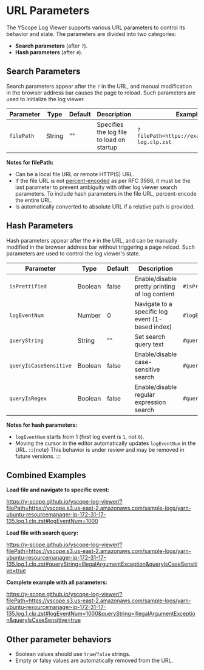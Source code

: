 # URL Parameters

The YScope Log Viewer supports various URL parameters to control its behavior and state. The 
parameters are divided into two categories:

- **Search parameters** (after `?`).
- **Hash parameters** (after `#`).

## Search Parameters

Search parameters appear after the `?` in the URL, and manual modification in the browser address
bar causes the page to reload. Such parameters are used to initialize the log viewer.

| Parameter | Type | Default | Description | Example                                         |
|-----------|------|---------|-------------|-------------------------------------------------|
| `filePath` | String | "" | Specifies the log file to load on startup | `?filePath=https://example.com/app-log.clp.zst` |

**Notes for filePath:**
- Can be a local file URL or remote HTTP(S) URL.
- If the file URL is not [percent-encoded][rfc-3986-percent-encoding] as per RFC 3986, it must be the last parameter to
  prevent ambiguity with other log viewer search parameters. To include hash parameters in the file URL, percent-encode the entire URL.
- Is automatically converted to absolute URL if a relative path is provided.

## Hash Parameters

Hash parameters appear after the `#` in the URL, and can be manually modified in the browser address
bar without triggering a page reload. Such parameters are used to control the log viewer's state.

| Parameter | Type | Default | Description | Example |
|-----------|------|---------|-------------|---------|
| `isPrettified` | Boolean | false | Enable/disable pretty printing of log content | `#isPrettified=true` |
| `logEventNum` | Number | 0 | Navigate to a specific log event (1-based index) | `#logEventNum=1542` |
| `queryString` | String | "" | Set search query text | `#queryString=error+database` |
| `queryIsCaseSensitive` | Boolean | false | Enable/disable case-sensitive search | `#queryIsCaseSensitive=true` |
| `queryIsRegex` | Boolean | false | Enable/disable regular expression search | `#queryIsRegex=true` |

**Notes for hash parameters:**
- `logEventNum` starts from 1 (first log event is `1`, not `0`).
- Moving the cursor in the editor automatically updates `logEventNum` in the URL.
  :::{note}
  This behavior is under review and may be removed in future versions.
  :::

## Combined Examples

**Load file and navigate to specific event:**

https://y-scope.github.io/yscope-log-viewer/?filePath=https://yscope.s3.us-east-2.amazonaws.com/sample-logs/yarn-ubuntu-resourcemanager-ip-172-31-17-135.log.1.clp.zst#logEventNum=1000

**Load file with search query:**

https://y-scope.github.io/yscope-log-viewer/?filePath=https://yscope.s3.us-east-2.amazonaws.com/sample-logs/yarn-ubuntu-resourcemanager-ip-172-31-17-135.log.1.clp.zst#queryString=IllegalArgumentException&queryIsCaseSensitive=true

**Complete example with all parameters:**

https://y-scope.github.io/yscope-log-viewer/?filePath=https://yscope.s3.us-east-2.amazonaws.com/sample-logs/yarn-ubuntu-resourcemanager-ip-172-31-17-135.log.1.clp.zst#logEventNum=1000&queryString=IllegalArgumentException&queryIsCaseSensitive=true

## Other parameter behaviors

- Boolean values should use `true`/`false` strings.
- Empty or falsy values are automatically removed from the URL.


[rfc-3986-percent-encoding]: https://datatracker.ietf.org/doc/html/rfc3986#section-2.1